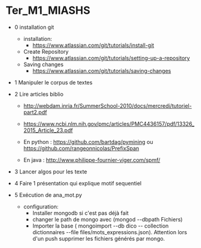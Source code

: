 # Ter_M1_MIASHS
- 0 installation git 
	- installation:
		- https://www.atlassian.com/git/tutorials/install-git
	- Create Repository
		- https://www.atlassian.com/git/tutorials/setting-up-a-repository
	- Saving changes
		- https://www.atlassian.com/git/tutorials/saving-changes
- 1 Manipuler le corpus de textes 

- 2 Lire articles biblio
	- http://webdam.inria.fr/SummerSchool-2010/docs/mercredi/tutoriel-part2.pdf
	- https://www.ncbi.nlm.nih.gov/pmc/articles/PMC4436157/pdf/13326_2015_Article_23.pdf 
	
	- En python :   https://github.com/bartdag/pymining ou https://github.com/rangeonnicolas/PrefixSpan 
	- En java : http://www.philippe-fournier-viger.com/spmf/
- 3 Lancer algos pour les texte
	
- 4 Faire 1 présentation qui explique motif sequentiel

- 5 Exécution de ana_mot.py
	- configuration:
		- Installer mongodb si c'est pas déjà fait 
		- changer le path de mongo avec (mongod --dbpath Fichiers)
		- Importer la base ( mongoimport --db dico -- collection dictionnaires --file files/mots_expressions.json). Attention lors d'un push supprimer les fichiers générés par mongo.

